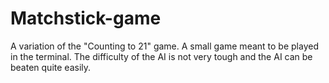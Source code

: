 # Matchstick-game
A variation of the "Counting to 21" game. A small game meant to be played in the terminal.
The difficulty of the AI is not very tough and the AI can be beaten quite easily.
